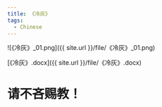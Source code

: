 ```yaml
---
title: 《冷灰》
tags:
  - Chinese
---
```


![《冷灰》_01.png]({{ site.url }}/file/《冷灰》_01.png)

[《冷灰》.docx]({{ site.url }}/file/《冷灰》.docx)

# 请不吝赐教！